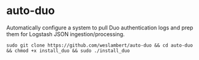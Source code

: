 # auto-duo
Automatically configure a system to pull Duo authentication logs and prep them for Logstash JSON ingestion/processing.

`sudo git clone https://github.com/weslambert/auto-duo && cd auto-duo && chmod +x install_duo && sudo ./install_duo`
